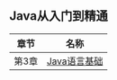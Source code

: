 ## Java从入门到精通

|章节|名称|
|:---:|:---:|
|第3章|[Java语言基础](https://github.com/ooyq/java-notes/tree/main/exercises/basic/readme.md)|